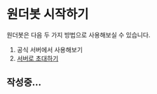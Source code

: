# 원더봇 시작하기

원더봇은 다음 두 가지 방법으로 사용해보실 수 있습니다.

1. 공식 서버에서 사용해보기
2. [서버로 초대하기](/docs/wonderbot/invite)

## 작성중...
